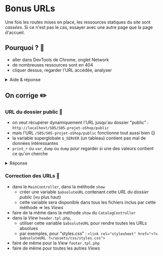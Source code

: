 # Bonus URLs

Une fois les routes mises en place, les ressources statiques du site sont _cassées_. Si ce n'est pas le cas, essayer avec une autre page que la page d'accueil.  

## Pourquoi ? :mag_right:

- aller dans DevTools de Chrome, onglet Network
- de nombreuses ressources sont en 404
- cliquer dessus, regarder l'URL accédée, analyser

<details><summary>Aide & réponse</summary>

Pour l'URL d'exemple `http://localhost/S05/S05-projet-oShop/public/catalog/category/12`,  
on constate que l'URL pour `style.css` est `http://localhost/S05/S05-projet-oShop/public/catalog/category/assets/css/styles.css`.  
L'URL devrait être `http://localhost/S05/S05-projet-oShop/public/assets/css/styles.css`,  
il y a donc `catalog/category/` en trop. **Pourquoi ?**

Voici le code HTML déterminant l'URL de ce fichier `styles.css` :

```html
<link rel="stylesheet" href="assets/css/styles.css">
```

L'URL est **relative**. C'est-à-dire qu'elle dépend de l'URL dans laquelle on se trouve actuellement.  
Le "point de départ" est le "dossier" dans lequel on se trouve actuellement, **aux yeux du navigateur** !

URL : `http://localhost/S05/S05-projet-oShop/public/catalog/category/12`  
=> "dossier" actuel => `http://localhost/S05/S05-projet-oShop/public/catalog/category/`  
=> on ajoute l'URL relative (`assets/css/styles.css`) => `http://localhost/S05/S05-projet-oShop/public/catalog/category/assets/css/styles.css`  
=> l'URL finale est normale

Comme les URLs sont réécrites (`.htaccess` & _RewriteEngine_), on ne peut pas savoir dans quel "dossier" se trouve la page courante.  
=> on doit définir les URLs pour qu'elles soient fonctionnelles, quelque soit le "dossier" courant  
=> on définit des **URLs absolues**
  
</details>

## On corrige :pencil2:

### URL du dossier public :see_no_evil:

- on veut récupérer dynamiquement l'URL jusqu'au dossier "public" : `http://localhost/S05/S05-projet-oShop/public`
- mais l'URL `/S05/S05-projet-oShop/public` fonctionne tout aussi bien :wink:
- la variable superglobale `$_SERVER` (un tableau) contient pas mal de données intéressantes
- `print_r` ou `var_dump` ou `dump` pour regarder si une des valeurs contient ce qu'on cherche

<details><summary>Réponse</summary>

`$_SERVER['BASE_URI']` contient bien `/S05/S05-projet-oShop/public` quelque soit la page sur laquelle on se trouve.

Pour être précis, c'est le fichier `.htaccess` qui crée cette information et l'envoie à Apache (qui transmet à PHP).

```
# dynamically setup base URI
RewriteCond %{REQUEST_URI}::$1 ^(/.+)/(.*)::\2$
RewriteRule ^(.*) - [E=BASE_URI:%1]
```
  
</details>

### Correction des URLs :hammer:

- dans le `MainController`, dans la méthode `show`
  - créer une variable `$absoluteURL` contenant cette _URL du dossier public_ (vu plus haut)
  - cette variable sera disponible dans tous les fichiers inclus par cette méthode => les _Views_
- faire de la même dans la méthode `show` du `CatalogController`
- dans la _View_ `header.tpl.php`,
  - utiliser cette variable `$absoluteURL` pour rendre toutes les URLs absolues
  - par exemples, pour "styles.css" : `<link rel="stylesheet" href="<?= $absoluteURL ?>/assets/css/styles.css">`
- faire de même pour la _View_ `footer.tpl.php`
- faire de même pour toutes les autres _Views_
